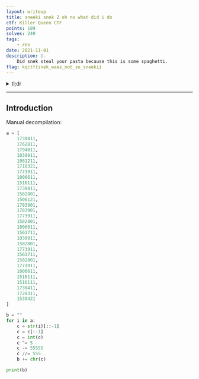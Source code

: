 ```yaml
---
layout: writeup
title: sneeki snek 2 oh no what did i do
ctf: Killer Queen CTF
points: 189
solves: 249
tags: 
    - rev
date: 2021-11-01
description: |-
    Did snek steal your pasta because this is some spaghetti.
flag: kqctf{snek_waas_not_so_sneeki}
---
```

<details>
    <summary>tl;dr</summary>
    
</details>

***

## Introduction

Manual decompilation:
```python
a = [
    1739411,
    1762811,
    1794011,
    1039911,
    1061211,
    1718321,
    1773911,
    1006611,
    1516111,
    1739411,
    1582801,
    1506121,
    1783901,
    1783901,
    1773911,
    1582801,
    1006611,
    1561711,
    1039911,
    1582801,
    1773911,
    1561711,
    1582801,
    1773911,
    1006611,
    1516111,
    1516111,
    1739411,
    1728311,
    1539421
]

b = ""
for i in a:
    c = str(i)[::-1]
    c = c[:-1]
    c = int(c)
    c ^= 5
    c -= 55555
    c //= 555
    b += chr(c)

print(b)
```